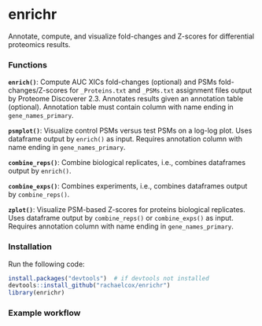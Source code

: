 # enrichr
Annotate, compute, and visualize fold-changes and Z-scores for differential proteomics results.

### Functions
**`enrich()`**: Compute AUC XICs fold-changes (optional) and PSMs fold-changes/Z-scores for `_Proteins.txt` and `_PSMs.txt` assignment files output by Proteome Discoverer 2.3. Annotates results given an annotation table (optional). Annotation table must contain column with name ending in `gene_names_primary`.

**`psmplot()`**: Visualize control PSMs versus test PSMs on a log-log plot. Uses dataframe output by `enrich()` as input. Requires annotation column with name ending in `gene_names_primary`.

**`combine_reps()`**: Combine biological replicates, i.e., combines dataframes output by `enrich()`.

**`combine_exps()`**: Combines experiments, i.e., combines dataframes output by `combine_reps()`.

**`zplot()`**: Visualize PSM-based Z-scores for proteins biological replicates. Uses dataframe output by `combine_reps()` or `combine_exps()` as input. Requires annotation column with name ending in `gene_names_primary`. 

### Installation
Run the following code:
``` r
install.packages("devtools")  # if devtools not installed
devtools::install_github("rachaelcox/enrichr")
library(enrichr)
```
### Example workflow
